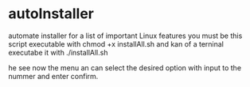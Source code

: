 # autoInstaller
automate installer for a list of important Linux features
you must be this script executable with chmod +x installAll.sh
and kan of a terninal executabe it with ./installAll.sh

he see now the menu an can select the desired option with input to the nummer and enter confirm.
